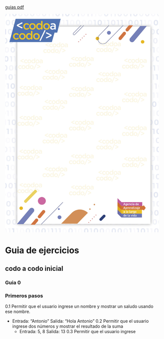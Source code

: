 [guias pdf](guias.pdf)


![imagen 1](guias.jpg)




# Guia de ejercicios
## codo a codo inicial

### Guia 0
### Primeros pasos
0.1 Permitir que el usuario ingrese un nombre y mostrar un saludo usando ese nombre. 
* Entrada: “Antonio” Salida: “Hola Antonio”
0.2 Permitir que el usuario ingrese dos números y mostrar el resultado de la suma
	* Entrada: 5, 8 Salida: 13
0.3 Permitir que el usuario ingrese
